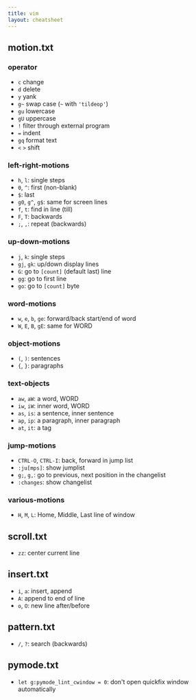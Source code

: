 ```yaml
---
title: vim
layout: cheatsheet
---
```

## motion.txt

### operator
- `c` change
- `d` delete
- `y` yank
- `g~` swap case (`~` with `'tildeop'`)
- `gu` lowercase
- `gU` uppercase
- `!` filter through external program
- `=` indent
- `gq` format text
- `<` `>` shift

### left-right-motions
- `h`,  `l`: single steps
- `0`, `^`: first (non-blank)
- `$`: last
- `g0`, `g^`, `g$`: same for screen lines
- `f`, `t`: find in line (till)
- `F`, `T`: backwards
- `;`, `,`: repeat (backwards)

### up-down-motions
- `j`, `k`: single steps
- `gj`, `gk`: up/down display lines
- `G`: go to `[count]` (default last) line
- `gg`: go to first line
- `go`: go to `[count]` byte

### word-motions
- `w`, `e`, `b`, `ge`: forward/back start/end of word
- `W`, `E`, `B`, `gE`: same for WORD

### object-motions
- `(`, `)`: sentences
- `{`, `}`: paragraphs

### text-objects
- `aw`, `aW`: a word, WORD
- `iw`, `iW`: inner word, WORD
- `as`, `is`: a sentence, inner sentence
- `ap`, `ip`: a paragraph, inner paragraph
- `at`, `it`: a tag

### jump-motions
- `CTRL-O`, `CTRL-I`: back, forward in jump list
- `:ju[mps]`: show jumplist
- `g;`, `g,`: go to previous, next position in the changelist
- `:changes`: show changelist

### various-motions
- `H`, `M`, `L`: Home, Middle, Last line of window

## scroll.txt
- `zz`: center current line

## insert.txt
- `i`, `a`: insert, append
- `A`: append to end of line
- `o`, `O`: new line after/before

## pattern.txt
- `/`, `?`: search (backwards)

## pymode.txt
- `let g:pymode_lint_cwindow = 0`: don't open quickfix window automatically
